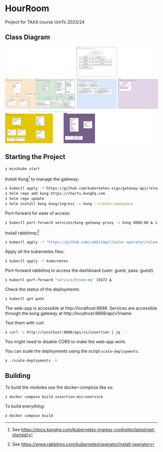 # HourRoom
Project for TAAS course UniTo 2023/24
## Class Diagram
<img title="class diagram" src="./docs/class_diagram.drawio.png">

## Starting the Project
``` bash
❯ minikube start
```

Install Kong[^1] to manage the gateway:
``` bash
❯ kubectl apply -f https://github.com/kubernetes-sigs/gateway-api/releases/download/v1.0.0/standard-install.yaml
❯ helm repo add kong https://charts.konghq.com
❯ helm repo update
❯ helm install kong kong/ingress -n kong --create-namespace 
```

Port-forward for ease of access:
``` bash
❯ kubectl port-forward services/kong-gateway-proxy -n kong 8888:80 & &>/dev/null
```

Install rabbitmq:[^2]
``` bash
❯ kubectl apply -f "https://github.com/rabbitmq/cluster-operator/releases/latest/download/cluster-operator.yml"
```

Apply all the kubernetes files:
``` bash
❯ kubectl apply -f kubernetes
```

Port-forward rabbitmq to access the dashboard (user: guest, pass: guest):
``` bash
❯ kubectl port-forward "service/hroom-mq" 15672 &
```

Check the status of the deployments:
``` bash
❯ kubectl get pods
```

The web-app is accessible at http://localhost:8888.
Services are accessible through the kong gateway at http://localhost:8888/api/v1/name

Test them with curl:
``` bash
❯ curl -s http://localhost:8888/api/v1/insertion | jq '.'
```

You might need to disable CORS to make the web-app work.

You can scale the deployments using the script ```scale-deployments```.
``` bash
❯ ./scale-deployments -h
```

[^1]: See https://docs.konghq.com/kubernetes-ingress-controller/latest/get-started/
[^2]: See https://www.rabbitmq.com/kubernetes/operator/install-operator
## Building
To build the modules use the docker-compose like so:
``` bash
❯ docker compose build insertion-microservice
```
To build everything:
``` bash
❯ docker compose build
```

